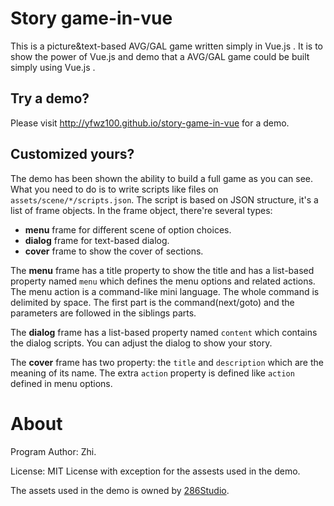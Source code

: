 # Story game-in-vue

This is a picture&text-based AVG/GAL game written simply in Vue.js . It is to show the power of Vue.js and demo that a AVG/GAL game could be built simply using Vue.js .

## Try a demo?

Please visit http://yfwz100.github.io/story-game-in-vue for a demo.

## Customized yours?

The demo has been shown the ability to build a full game as you can see. What you need to do is to write scripts like files on `assets/scene/*/scripts.json`. The script is based on JSON structure, it's a list of frame objects. In the frame object, there're several types:

 - **menu** frame for different scene of option choices.
 - **dialog** frame for text-based dialog.
 - **cover** frame to show the cover of sections.

The **menu** frame has a title property to show the title and has a list-based property named `menu` which defines the menu options and related actions. The menu action is a command-like mini language. The whole command is delimited by space. The first part is the command(next/goto) and the parameters are followed in the siblings parts.

The **dialog** frame has a list-based property named `content` which contains the dialog scripts. You can adjust the dialog to show your story. 

The **cover** frame has two property: the `title` and `description` which are the meaning of its name. The extra `action` property is defined like `action` defined in menu options.

# About

Program Author: Zhi.

License: MIT License with exception for the assests used in the demo.

The assets used in the demo is owned by [286Studio](http://www.286studio.com/).
